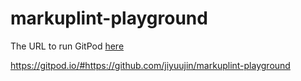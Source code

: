 # markuplint-playground

The URL to run GitPod [here](https://gitpod.io/#https://github.com/jiyuujin/markuplint-playground)

https://gitpod.io/#https://github.com/jiyuujin/markuplint-playground
